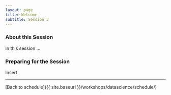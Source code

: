 ```yaml
---
layout: page
title: Welcome
subtitle: Session 3
---
```


### About this Session

In this session ...

### Preparing for the Session

Insert

* * *

[Back to schedule]({{ site.baseurl }}/workshops/datascience/schedule/)